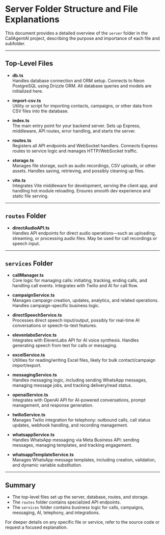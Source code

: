 # Server Folder Structure and File Explanations

This document provides a detailed overview of the `server` folder in the CallAgentAI project, describing the purpose and importance of each file and subfolder.

---

## Top-Level Files

- **db.ts**  
  Handles database connection and ORM setup. Connects to Neon PostgreSQL using Drizzle ORM. All database queries and models are initialized here.

- **import-csv.ts**  
  Utility or script for importing contacts, campaigns, or other data from CSV files into the database.

- **index.ts**  
  The main entry point for your backend server. Sets up Express, middleware, API routes, error handling, and starts the server.

- **routes.ts**  
  Registers all API endpoints and WebSocket handlers. Connects Express routes to service logic and manages HTTP/WebSocket traffic.

- **storage.ts**  
  Manages file storage, such as audio recordings, CSV uploads, or other assets. Handles saving, retrieving, and possibly cleaning up files.

- **vite.ts**  
  Integrates Vite middleware for development, serving the client app, and handling hot module reloading. Ensures smooth dev experience and static file serving.

---

## `routes` Folder

- **directAudioAPI.ts**  
  Handles API endpoints for direct audio operations—such as uploading, streaming, or processing audio files. May be used for call recordings or speech input.

---

## `services` Folder

- **callManager.ts**  
  Core logic for managing calls: initiating, tracking, ending calls, and handling call events. Integrates with Twilio and AI for call flow.

- **campaignService.ts**  
  Manages campaign creation, updates, analytics, and related operations. Handles campaign-specific business logic.

- **directSpeechService.ts**  
  Processes direct speech input/output, possibly for real-time AI conversations or speech-to-text features.

- **elevenlabsService.ts**  
  Integrates with ElevenLabs API for AI voice synthesis. Handles generating speech from text for calls or messaging.

- **excelService.ts**  
  Utilities for reading/writing Excel files, likely for bulk contact/campaign import/export.

- **messagingService.ts**  
  Handles messaging logic, including sending WhatsApp messages, managing message jobs, and tracking delivery/read status.

- **openaiService.ts**  
  Integrates with OpenAI API for AI-powered conversations, prompt management, and response generation.

- **twilioService.ts**  
  Manages Twilio integration for telephony: outbound calls, call status updates, webhook handling, and recording management.

- **whatsappService.ts**  
  Handles WhatsApp messaging via Meta Business API: sending messages, managing templates, and tracking engagement.

- **whatsappTemplateService.ts**  
  Manages WhatsApp message templates, including creation, validation, and dynamic variable substitution.

---

## Summary
- The top-level files set up the server, database, routes, and storage.
- The `routes` folder contains specialized API endpoints.
- The `services` folder contains business logic for calls, campaigns, messaging, AI, telephony, and integrations.

For deeper details on any specific file or service, refer to the source code or request a focused explanation.
